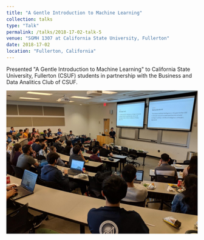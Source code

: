 ```yaml
---
title: "A Gentle Introduction to Machine Learning" 
collection: talks
type: "Talk"
permalink: /talks/2018-17-02-talk-5
venue: "SGMH 1307 at California State University, Fullerton"
date: 2018-17-02
location: "Fullerton, California"
---
```


Presented "A Gentle Introduction to Machine Learning" to California State University, Fullerton (CSUF) students in partnership with the Business and Data Analitics Club of CSUF.

<img src ="/images/talk_5_2_17_18.jpg">
